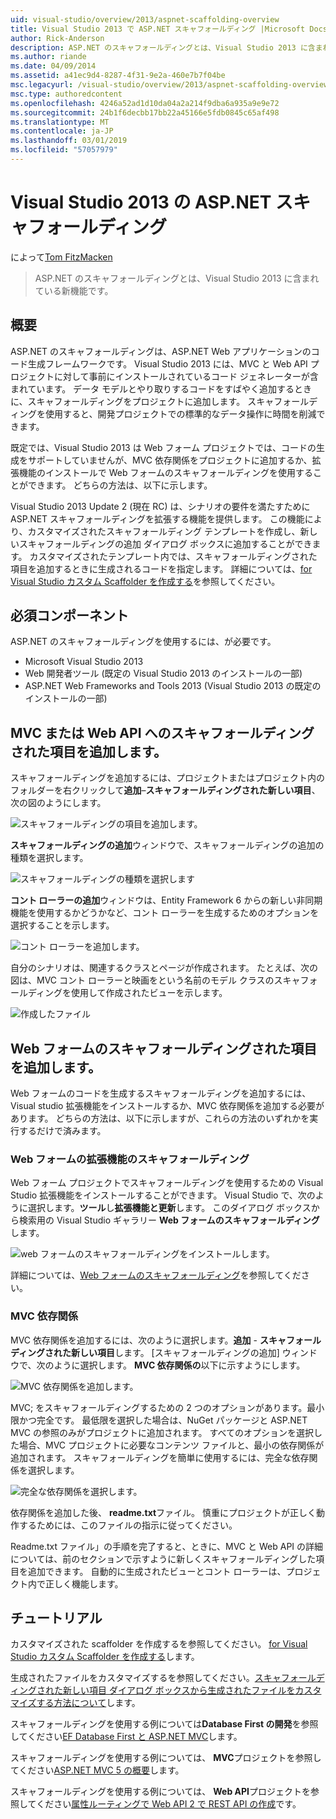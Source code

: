 ```yaml
---
uid: visual-studio/overview/2013/aspnet-scaffolding-overview
title: Visual Studio 2013 で ASP.NET スキャフォールディング |Microsoft Docs
author: Rick-Anderson
description: ASP.NET のスキャフォールディングとは、Visual Studio 2013 に含まれている新機能です。
ms.author: riande
ms.date: 04/09/2014
ms.assetid: a41ec9d4-8287-4f31-9e2a-460e7b7f04be
msc.legacyurl: /visual-studio/overview/2013/aspnet-scaffolding-overview
msc.type: authoredcontent
ms.openlocfilehash: 4246a52ad1d10da04a2a214f9dba6a935a9e9e72
ms.sourcegitcommit: 24b1f6decbb17bb22a45166e5fdb0845c65af498
ms.translationtype: MT
ms.contentlocale: ja-JP
ms.lasthandoff: 03/01/2019
ms.locfileid: "57057979"
---
```

<a name="aspnet-scaffolding-in-visual-studio-2013"></a>Visual Studio 2013 の ASP.NET スキャフォールディング
====================
によって[Tom FitzMacken](https://github.com/tfitzmac)

> ASP.NET のスキャフォールディングとは、Visual Studio 2013 に含まれている新機能です。


## <a name="overview"></a>概要

ASP.NET のスキャフォールディングは、ASP.NET Web アプリケーションのコード生成フレームワークです。 Visual Studio 2013 には、MVC と Web API プロジェクトに対して事前にインストールされているコード ジェネレーターが含まれています。 データ モデルとやり取りするコードをすばやく追加するときに、スキャフォールディングをプロジェクトに追加します。 スキャフォールディングを使用すると、開発プロジェクトでの標準的なデータ操作に時間を削減できます。

既定では、Visual Studio 2013 は Web フォーム プロジェクトでは、コードの生成をサポートしていませんが、MVC 依存関係をプロジェクトに追加するか、拡張機能のインストールで Web フォームのスキャフォールディングを使用することができます。 どちらの方法は、以下に示します。

Visual Studio 2013 Update 2 (現在 RC) は、シナリオの要件を満たすために ASP.NET スキャフォールディングを拡張する機能を提供します。 この機能により、カスタマイズされたスキャフォールディング テンプレートを作成し、新しいスキャフォールディングの追加 ダイアログ ボックスに追加することができます。 カスタマイズされたテンプレート内では、スキャフォールディングされた項目を追加するときに生成されるコードを指定します。 詳細については、[for Visual Studio カスタム Scaffolder を作成する](https://go.microsoft.com/fwlink/p/?LinkId=395029)を参照してください。

## <a name="prerequisites"></a>必須コンポーネント

ASP.NET のスキャフォールディングを使用するには、が必要です。

- Microsoft Visual Studio 2013
- Web 開発者ツール (既定の Visual Studio 2013 のインストールの一部)
- ASP.NET Web Frameworks and Tools 2013 (Visual Studio 2013 の既定のインストールの一部)

## <a name="add-a-scaffolded-item-to-mvc-or-web-api"></a>MVC または Web API へのスキャフォールディングされた項目を追加します。

スキャフォールディングを追加するには、プロジェクトまたはプロジェクト内のフォルダーを右クリックして**追加**–**スキャフォールディングされた新しい項目**、次の図のようにします。

![スキャフォールディングの項目を追加します。](aspnet-scaffolding-overview/_static/image1.png)

**スキャフォールディングの追加**ウィンドウで、スキャフォールディングの追加の種類を選択します。

![スキャフォールディングの種類を選択します](aspnet-scaffolding-overview/_static/image2.png)

**コント ローラーの追加**ウィンドウは、Entity Framework 6 からの新しい非同期機能を使用するかどうかなど、コント ローラーを生成するためのオプションを選択することを示します。

![コント ローラーを追加します。](aspnet-scaffolding-overview/_static/image3.png)

自分のシナリオは、関連するクラスとページが作成されます。 たとえば、次の図は、MVC コント ローラーと映画をという名前のモデル クラスのスキャフォールディングを使用して作成されたビューを示します。

![作成したファイル](aspnet-scaffolding-overview/_static/image4.png)

## <a name="add-a-scaffolded-item-to-web-forms"></a>Web フォームのスキャフォールディングされた項目を追加します。

Web フォームのコードを生成するスキャフォールディングを追加するには、Visual studio 拡張機能をインストールするか、MVC 依存関係を追加する必要があります。 どちらの方法は、以下に示しますが、これらの方法のいずれかを実行するだけで済みます。

### <a name="web-forms-scaffolding-extension"></a>Web フォームの拡張機能のスキャフォールディング

Web フォーム プロジェクトでスキャフォールディングを使用するための Visual Studio 拡張機能をインストールすることができます。 Visual Studio で、次のように選択します。**ツール**し**拡張機能と更新**します。 このダイアログ ボックスから検索用の Visual Studio ギャラリー **Web フォームのスキャフォールディング**します。

![web フォームのスキャフォールディングをインストールします。](aspnet-scaffolding-overview/_static/image5.png)

詳細については、[Web フォームのスキャフォールディング](https://go.microsoft.com/fwlink/p/?LinkId=396478)を参照してください。

### <a name="mvc-dependencies"></a>MVC 依存関係

MVC 依存関係を追加するには、次のように選択します。**追加** - **スキャフォールディングされた新しい項目**します。 [スキャフォールディングの追加] ウィンドウで、次のように選択します。 **MVC 依存関係の**以下に示すようにします。

![MVC 依存関係を追加します。](aspnet-scaffolding-overview/_static/image6.png)

MVC; をスキャフォールディングするための 2 つのオプションがあります。最小限かつ完全です。 最低限を選択した場合は、NuGet パッケージと ASP.NET MVC の参照のみがプロジェクトに追加されます。 すべてのオプションを選択した場合、MVC プロジェクトに必要なコンテンツ ファイルと、最小の依存関係が追加されます。 スキャフォールディングを簡単に使用するには、完全な依存関係を選択します。

![完全な依存関係を選択します。](aspnet-scaffolding-overview/_static/image7.png)

依存関係を追加した後、 **readme.txt**ファイル。 慎重にプロジェクトが正しく動作するためには、このファイルの指示に従ってください。

Readme.txt ファイル」の手順を完了すると、ときに、MVC と Web API の詳細については、前のセクションで示すように新しくスキャフォールディングした項目を追加できます。 自動的に生成されたビューとコント ローラーは、プロジェクト内で正しく機能します。

## <a name="tutorials"></a>チュートリアル

カスタマイズされた scaffolder を作成するを参照してください。 [for Visual Studio カスタム Scaffolder を作成する](https://go.microsoft.com/fwlink/p/?LinkId=395029)します。

生成されたファイルをカスタマイズするを参照してください。[スキャフォールディングされた新しい項目 ダイアログ ボックスから生成されたファイルをカスタマイズする方法について](https://blogs.msdn.com/b/webdev/archive/2013/12/26/how-to-customize-the-generated-files-from-the-new-scaffolded-item-dialog.aspx)します。

スキャフォールディングを使用する例については**Database First の開発**を参照してください[EF Database First と ASP.NET MVC](../../../mvc/overview/getting-started/database-first-development/setting-up-database.md)します。

スキャフォールディングを使用する例については、 **MVC**プロジェクトを参照してください[ASP.NET MVC 5 の概要](../../../mvc/overview/getting-started/introduction/getting-started.md)します。

スキャフォールディングを使用する例については、 **Web API**プロジェクトを参照してください[属性ルーティングで Web API 2 で REST API の作成](../../../web-api/overview/web-api-routing-and-actions/create-a-rest-api-with-attribute-routing.md)です。
